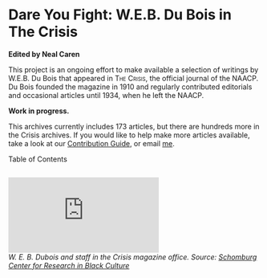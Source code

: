 # Dare You Fight: W.E.B. Du Bois in The Crisis



**Edited by Neal Caren**

This project is an ongoing effort to make available a selection of  writings by W.E.B. Du Bois that appeared in <span style="font-variant:small-caps;">The Crisis</span>, the official journal of the NAACP. Du Bois founded the magazine in 1910 and regularly contributed editorials and occasional articles until 1934, when he left the NAACP.


**Work in progress.**


This archives currently includes 173 articles, but there are hundreds more in the Crisis archives. If you would like to help make more articles available, take a look at our [Contribution Guide](https://github.com/nealcaren/fightordie/blob/main/contributing.md), or email [me](mailto:nealcaren@unc.edu).


Table of Contents

```{tableofcontents}
```

![](https://images.nypl.org/index.php?id=1953586&t=w)  
*W. E. B. Dubois and staff in the Crisis magazine office. Source: [Schomburg Center for Research in Black Culture](https://digitalcollections.nypl.org/items/8e0981a2-4aea-a10a-e040-e00a18063089)*


<!--
![](Images/nypl.digitalcollections.510d47dc-8fb3-a3d9-e040-e00a18064a99.001.w.jpg)  
*W. E. B. Dubois in the office of The Crisis. Source: [Schomburg Center for Research in Black Culture](https://digitalcollections.nypl.org/items/510d47dc-8fb3-a3d9-e040-e00a18064a99)*

-->
